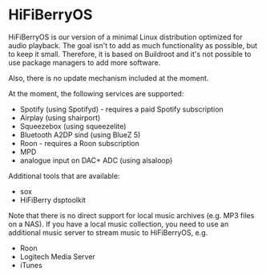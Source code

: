 # HiFiBerryOS

HiFiBerryOS is our version of a minimal Linux distribution optimized for audio playback. 
The goal isn't to add as much functionality as possible, but to keep it small. Therefore, 
it is based on Buildroot and it's not possible to use package managers to add more 
software.

Also, there is no update mechanism included at the moment.

At the moment, the following services are supported:

- Spotify (using Spotifyd) - requires a paid Spotify subscription
- Airplay (using shairport)
- Squeezebox (using squeezelite)
- Bluetooth A2DP sind (using BlueZ 5)
- Roon - requires a Roon subscription
- MPD
- analogue input on DAC+ ADC (using alsaloop)

Additional tools that are available:

- sox
- HiFiBerry dsptoolkit

Note that there is no direct support for local music archives (e.g. MP3 files on a NAS). If you have a local
music collection, you need to use an additional music server to stream music to HiFiBerryOS, e.g.

- Roon 
- Logitech Media Server
- iTunes

